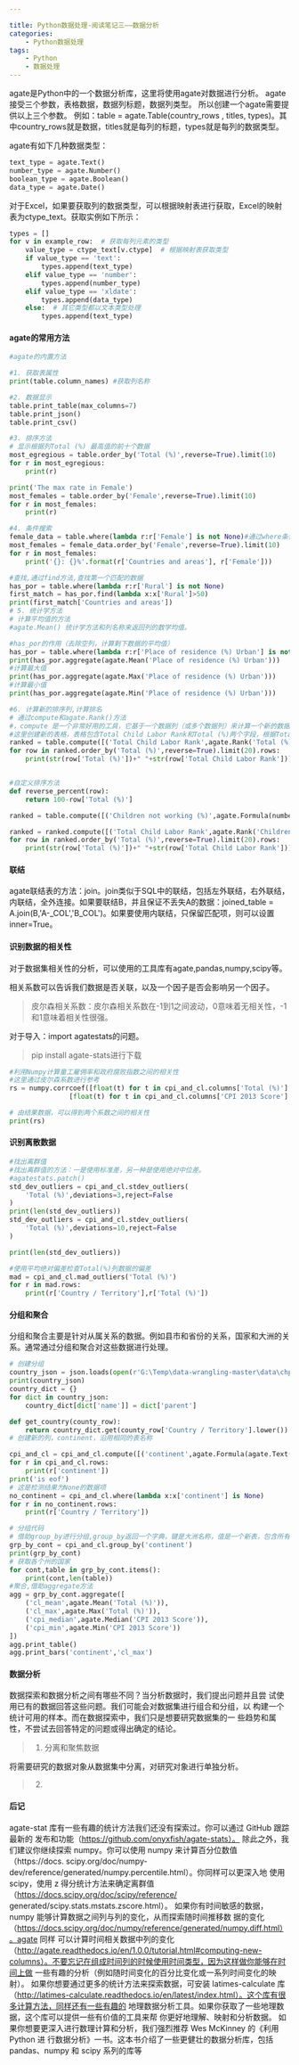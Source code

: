 ```yaml
---

title: Python数据处理-阅读笔记三——数据分析
categories: 
    - Python数据处理
tags:
    - Python
    - 数据处理
---
```


agate是Python中的一个数据分析库，这里将使用agate对数据进行分析。
agate接受三个参数，表格数据，数据列标题，数据列类型。
所以创建一个agate需要提供以上三个参数。
例如：table = agate.Table(country_rows , titles, types)。其中country_rows就是数据，titles就是每列的标题，types就是每列的数据类型。

agate有如下几种数据类型：
```python
text_type = agate.Text()
number_type = agate.Number()
boolean_type = agate.Boolean()
data_type = agate.Date()
```
对于Excel，如果要获取列的数据类型，可以根据映射表进行获取，Excel的映射表为ctype_text。获取实例如下所示：
```python
types = []
for v in example_row:  # 获取每列元素的类型
    value_type = ctype_text[v.ctype]  # 根据映射表获取类型
    if value_type == 'text':
        types.append(text_type)
    elif value_type == 'number':
        types.append(number_type)
    elif value_type == 'xldate':
        types.append(data_type)
    else:  # 其它类型都以文本类型处理
        types.append(text_type)
```

#### agate的常用方法

```python
#agate的内置方法

#1. 获取表属性
print(table.column_names) #获取列名称

#2. 数据显示
table.print_table(max_columns=7)
table.print_json()
table.print_csv()

#3. 排序方法
# 显示根据列Total (%) 最高值的前十个数据
most_egregious = table.order_by('Total (%)',reverse=True).limit(10)
for r in most_egregious:
    print(r)

print('The max rate in Female')
most_females = table.order_by('Female',reverse=True).limit(10)
for r in most_females:
    print(r)

#4. 条件搜索
female_data = table.where(lambda r:r['Female'] is not None)#通过where条件搜索
most_females = female_data.order_by('Female',reverse=True).limit(10)
for r in most_females:
    print('{}: {}%'.format(r['Countries and areas'], r['Female']))

#查找,通过find方法,查找第一个匹配的数据
has_por = table.where(lambda r:r['Rural'] is not None)
first_match = has_por.find(lambda x:x['Rural']>50)
print(first_match['Countries and areas'])
# 5. 统计学方法
# 计算平均值的方法
#agate.Mean() 统计学方法和列名称来返回列的数学均值。

#has_por的作用（去除空列，计算剩下数据的平均值）
has_por = table.where(lambda r:r['Place of residence (%) Urban'] is not None)
print(has_por.aggregate(agate.Mean('Place of residence (%) Urban')))
#计算最大值
print(has_por.aggregate(agate.Max('Place of residence (%) Urban')))
#计算最小值
print(has_por.aggregate(agate.Min('Place of residence (%) Urban')))

#6. 计算新的排序列,计算排名
# 通过compute和agate.Rank()方法
#，compute 是一个非常好用的工具，它基于一个数据列（或多个数据列）来计算一个新的数据列。
#这里创建新的表格，表格包含Total Child Labor Rank和Total (%)两个字段，根据Total (%)列进行排序
ranked = table.compute([('Total Child Labor Rank',agate.Rank('Total (%)',reverse=True)),])
for row in ranked.order_by('Total (%)',reverse=True).limit(20).rows:
    print(str(row['Total (%)'])+" "+str(row['Total Child Labor Rank']))


#自定义排序方法
def reverse_percent(row):
    return 100-row['Total (%)']

ranked = table.compute([('Children not working (%)',agate.Formula(number_type,reverse_percent)),])

ranked = ranked.compute([('Total Child Labor Rank',agate.Rank('Children not working (%)')),])
for row in ranked.order_by('Total (%)',reverse=True).limit(20).rows:
    print(str(row['Total (%)'])+" "+str(row['Total Child Labor Rank']))

```

#### 联结

agate联结表的方法：join。join类似于SQL中的联结，包括左外联结，右外联结，内联结，全外连接。如果要联结B，并且保证不丢失A的数据：joined_table = A.join(B,'A-_COL','B_COL')。如果要使用内联结，只保留匹配项，则可以设置inner=True。



#### 识别数据的相关性

对于数据集相关性的分析，可以使用的工具库有agate,pandas,numpy,scipy等。

相关系数可以告诉我们数据是否关联，以及一个因子是否会影响另一个因子。
>皮尔森相关系数：皮尔森相关系数在-1到1之间波动，0意味着无相关性，-1和1意味着相关性很强。

对于导入：import agatestats的问题。
>pip install agate-stats进行下载

```python
#利用Numpy计算童工雇佣率和政府腐败指数之间的相关性
#这里通过皮尔森系数进行参考
rs = numpy.corrcoef([float(t) for t in cpi_and_cl.columns['Total (%)'].values()],
               [float(t) for t in cpi_and_cl.columns['CPI 2013 Score'].values()])[0,1]

# 由结果数据，可以得到两个系数之间的相关性
print(rs)

```

#### 识别离散数据

```python
#找出离群值
#找出离群值的方法：一是使用标准差，另一种是使用绝对中位差。
#agatestats.patch()
std_dev_outliers = cpi_and_cl.stdev_outliers(
    'Total (%)',deviations=3,reject=False
)
print(len(std_dev_outliers))
std_dev_outliers = cpi_and_cl.stdev_outliers(
    'Total (%)',deviations=10,reject=False
)

print(len(std_dev_outliers))

#使用平均绝对偏差检查Total(%)列数据的偏差
mad = cpi_and_cl.mad_outliers('Total (%)')
for r in mad.rows:
    print(r['Country / Territory'],r['Total (%)'])
```

#### 分组和聚合

分组和聚合主要是针对从属关系的数据。例如县市和省份的关系，国家和大洲的关系。通常通过分组和聚合对这些数据进行处理。

```python
# 创建分组
country_json = json.loads(open(r'G:\Temp\data-wrangling-master\data\chp9\earth-cleaned.json').read())
print(country_json)
country_dict = {}
for dict in country_json:
    country_dict[dict['name']] = dict['parent']

def get_country(county_row):
    return country_dict.get(county_row['Country / Territory'].lower())
# 创建新的列，continent，沿用相同的表名称

cpi_and_cl = cpi_and_cl.compute([('continent',agate.Formula(agate.Text(),get_country)),])
for r in cpi_and_cl.rows:
    print(r['continent'])
print('is eof')
# 这是检测结果为None的数据项
no_continent = cpi_and_cl.where(lambda x:x['continent'] is None)
for r in no_continent.rows:
    print(r['Country / Territory'])

# 分组代码
# 借助group_by进行分组,group_by返回一个字典，键是大洲名称，值是一个新表，包含所有州的行记录。
grp_by_cont = cpi_and_cl.group_by('continent')
print(grp_by_cont)
# 获取各个州的国家
for cont,table in grp_by_cont.items():
    print(cont,len(table))
#聚合,借助aggregate方法
agg = grp_by_cont.aggregate([
    ('cl_mean',agate.Mean('Total (%)')),
    ('cl_max',agate.Max('Total (%)')),
    ('cpi_median',agate.Median('CPI 2013 Score')),
    ('cpi_min',agate.Min('CPI 2013 Score'))
])
agg.print_table()
agg.print_bars('continent','cl_max')

```

#### 数据分析

数据探索和数据分析之间有哪些不同？当分析数据时，我们提出问题并且尝
试使用已有的数据回答这些问题。我们可能会对数据集进行组合和分组，以
构建一个统计可用的样本。而在数据探索中，我们只是想要研究数据集的一
些趋势和属性，不尝试去回答特定的问题或得出确定的结论。

>1. 分离和聚焦数据

将需要研究的数据对象从数据集中分离，对研究对象进行单独分析。

>2. 

#### 后记

agate-stat 库有一些有趣的统计方法我们还没有探索过。你可以通过 GitHub 跟踪最新的
发布和功能（https://github.com/onyxfish/agate-stats）。
除此之外，我们建议你继续探索 numpy。你可以使用 numpy 来计算百分位数值（https://docs.
scipy.org/doc/numpy-dev/reference/generated/numpy.percentile.html）。你同样可以更深入地
使用 scipy，使用 z 得分统计方法来确定离群值（https://docs.scipy.org/doc/scipy/reference/
generated/scipy.stats.mstats.zscore.html）。
如果你有时间敏感的数据，numpy 能够计算数据之间列与列的变化，从而探索随时间推移数
据的变化（https://docs.scipy.org/doc/numpy/reference/generated/numpy.diff.html）。agate 同样
可以计算时间相关数据中列的变化（http://agate.readthedocs.io/en/1.0.0/tutorial.html#computing-new-columns）。不要忘记在组成时间列的时候使用时间类型，因为这样做你能够在时间上做
一些有趣的分析（例如随时间变化的百分比变化或一系列时间变化的映射）。
如果你想要通过更多的统计方法来探索数据，可安装 latimes-calculate 库（http://latimes-calculate.readthedocs.io/en/latest/index.html）。这个库有很多计算方法，同样还有一些有趣的
地理数据分析工具。如果你获取了一些地理数据，这个库可以提供一些有价值的工具来帮
你更好地理解、映射和分析数据。
如果你想要更深入进行数理计算和分析，我们强烈推荐 Wes McKinney 的《利用 Python 进
行数据分析》一书。这本书介绍了一些更健壮的数据分析库，包括 pandas、numpy 和 scipy
系列的库等
